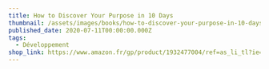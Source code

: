 ```yaml
---
title: How to Discover Your Purpose in 10 Days
thumbnail: /assets/images/books/how-to-discover-your-purpose-in-10-days.jpg
published_date: 2020-07-11T00:00:00.000Z
tags:
  - Développement
shop_link: https://www.amazon.fr/gp/product/1932477004/ref=as_li_tl?ie=UTF8&camp=1642&creative=6746&creativeASIN=1932477004&linkCode=as2&tag=aliapourvous-21&linkId=86e285ee56fdce5e5980b6f007ea4fbf
---
```

